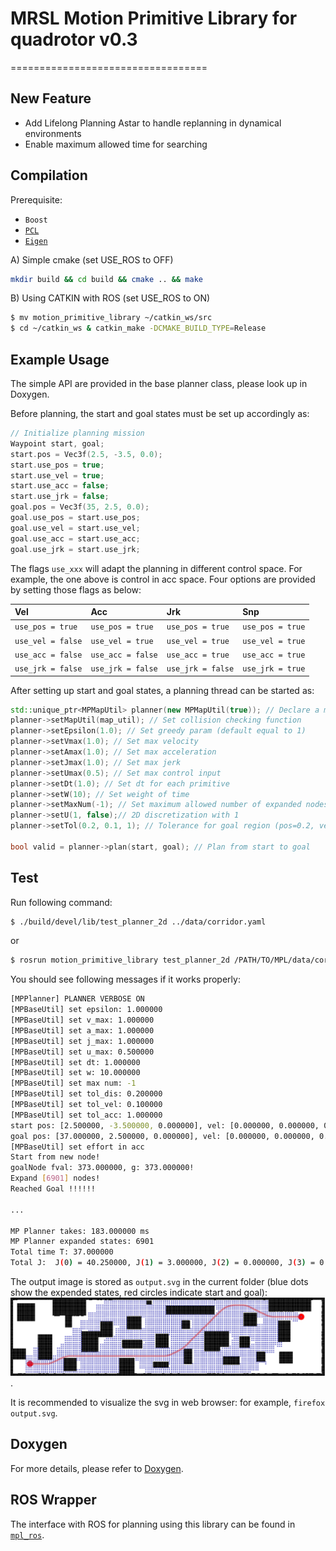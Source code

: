 # MRSL Motion Primitive Library for quadrotor v0.3
==================================
## New Feature
  - Add Lifelong Planning Astar to handle replanning in dynamical environments
  - Enable maximum allowed time for searching

## Compilation
Prerequisite:
  - `Boost`
  - [`PCL`](http://pointclouds.org/)
  - [`Eigen`](http://eigen.tuxfamily.org/index.php?title=Main_Page)

A) Simple cmake (set USE\_ROS to OFF)
```sh
mkdir build && cd build && cmake .. && make
```


B) Using CATKIN with ROS (set USE\_ROS to ON)
```sh
$ mv motion_primitive_library ~/catkin_ws/src
$ cd ~/catkin_ws & catkin_make -DCMAKE_BUILD_TYPE=Release
```


## Example Usage
The simple API are provided in the base planner class, please look up in Doxygen. 

Before planning, the start and goal states must be set up accordingly as:
```c++
// Initialize planning mission 
Waypoint start, goal;
start.pos = Vec3f(2.5, -3.5, 0.0);
start.use_pos = true;
start.use_vel = true;
start.use_acc = false; 
start.use_jrk = false; 
goal.pos = Vec3f(35, 2.5, 0.0);
goal.use_pos = start.use_pos;
goal.use_vel = start.use_vel;
goal.use_acc = start.use_acc;
goal.use_jrk = start.use_jrk;
```

The flags `use_xxx` will adapt the planning in different control space. For example, the one above is control in acc space. Four options are provided by setting those flags as below:

Vel | Acc | Jrk | Snp
:-- | :-- | :-- | :--
`use_pos = true` | `use_pos = true` | `use_pos = true` | `use_pos = true`
`use_vel = false` | `use_vel = true` | `use_vel = true` | `use_vel = true`
`use_acc = false` | `use_acc = false` | `use_acc = true` | `use_acc = true`
`use_jrk = false` | `use_jrk = false` | `use_jrk = false` | `use_jrk = true`


After setting up start and goal states, a planning thread can be started as:
```c++
std::unique_ptr<MPMapUtil> planner(new MPMapUtil(true)); // Declare a mp planner using voxel map
planner->setMapUtil(map_util); // Set collision checking function
planner->setEpsilon(1.0); // Set greedy param (default equal to 1)
planner->setVmax(1.0); // Set max velocity
planner->setAmax(1.0); // Set max acceleration 
planner->setJmax(1.0); // Set max jerk
planner->setUmax(0.5); // Set max control input
planner->setDt(1.0); // Set dt for each primitive
planner->setW(10); // Set weight of time 
planner->setMaxNum(-1); // Set maximum allowed number of expanded nodes (-1 means no limitation)
planner->setU(1, false);// 2D discretization with 1
planner->setTol(0.2, 0.1, 1); // Tolerance for goal region (pos=0.2, vel=0.1, acc=1 accordingly)

bool valid = planner->plan(start, goal); // Plan from start to goal
```

## Test
Run following command:
```sh
$ ./build/devel/lib/test_planner_2d ../data/corridor.yaml
```
or
```sh
$ rosrun motion_primitive_library test_planner_2d /PATH/TO/MPL/data/corridor.yaml
```
You should see following messages if it works properly:
```sh
[MPPlanner] PLANNER VERBOSE ON
[MPBaseUtil] set epsilon: 1.000000
[MPBaseUtil] set v_max: 1.000000
[MPBaseUtil] set a_max: 1.000000
[MPBaseUtil] set j_max: 1.000000
[MPBaseUtil] set u_max: 0.500000
[MPBaseUtil] set dt: 1.000000
[MPBaseUtil] set w: 10.000000
[MPBaseUtil] set max num: -1
[MPBaseUtil] set tol_dis: 0.200000
[MPBaseUtil] set tol_vel: 0.100000
[MPBaseUtil] set tol_acc: 1.000000
start pos: [2.500000, -3.500000, 0.000000], vel: [0.000000, 0.000000, 0.000000], acc: [0.000000, 0.000000, 0.000000]
goal pos: [37.000000, 2.500000, 0.000000], vel: [0.000000, 0.000000, 0.000000], acc: [0.000000, 0.000000, 0.000000]
[MPBaseUtil] set effort in acc
Start from new node!
goalNode fval: 373.000000, g: 373.000000!
Expand [6901] nodes!
Reached Goal !!!!!!

...

MP Planner takes: 183.000000 ms
MP Planner expanded states: 6901
Total time T: 37.000000
Total J:  J(0) = 40.250000, J(1) = 3.000000, J(2) = 0.000000, J(3) = 0.000000
```

The output image is stored as `output.svg` in the current folder (blue dots show the expended states, red circles indicate start and goal):
![Visualization](./data/example1.png). 

It is recommended to visualize the svg in web browser: for example, `firefox output.svg`.



## Doxygen
For more details, please refer to [Doxygen](https://sikang.github.io/motion_primitive_library).

## ROS Wrapper
The interface with ROS for planning using this library can be found in [`mpl_ros`](https://github.com/sikang/mpl_ros.git).
